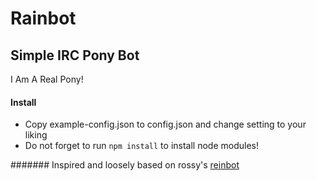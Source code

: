 Rainbot
========
Simple IRC Pony Bot
--------------------
I Am A Real Pony!

#### Install
- Copy example-config.json to config.json and change setting to your liking
- Do not forget to run `npm install` to install node modules!

####### Inspired and loosely based on rossy's [reinbot](https://github.com/rossy2401/reinbot)